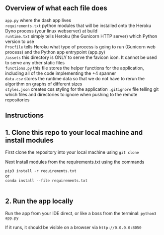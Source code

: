 ## Overview of what each file does

`app.py` where the dash app lives <br>
`requirements.txt` python modules that will be installed onto the Heroku Dyno process (your linux webserver) at build <br>
`runtime.txt` simply tells Heroku (the Gunicorn HTTP server) which Python version to use <br>
`Procfile` tells Heroku what type of process is going to run (Gunicorn web process) and the Python app entrypoint (app.py) <br>
`/assets` this directory is ONLY to serve the favicon icon. It cannot be used to serve any other static files <br>
`functions.py` this file stores the helper functions for the application, including all of the code implementing the +4 spanner<br>
`data.csv` stores the runtime data so that we do not have to rerun the algorithm on graphs of different sizes<br>
`styles.json` creates css styling for the application
`.gitignore` file telling git which files and directories to ignore when pushing to the remote repositories <br>

## Instructions

## 1. Clone this repo to your local machine and install modules

First clone the repository into your local machine using `git clone`

Next Install modules from the requirements.txt using the commands <br>

`pip3 install -r requirements.txt` <br> or <br>
`conda install --file requirements.txt`
<br><br>

## 2. Run the app locally

Run the app from your IDE direct, or like a boss from the terminal: `python3 app.py`

If it runs, it should be visible on a browser via `http://0.0.0.0:8050`
<br><br>
